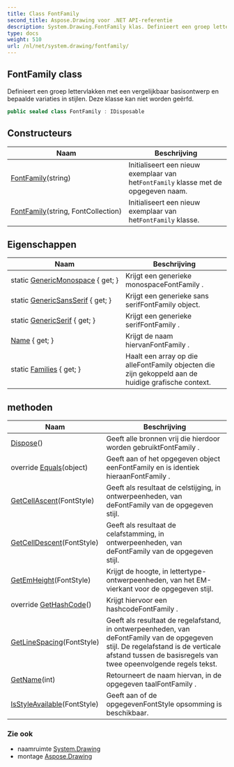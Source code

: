 ```yaml
---
title: Class FontFamily
second_title: Aspose.Drawing voor .NET API-referentie
description: System.Drawing.FontFamily klas. Definieert een groep lettervlakken met een vergelijkbaar basisontwerp en bepaalde variaties in stijlen. Deze klasse kan niet worden geërfd.
type: docs
weight: 510
url: /nl/net/system.drawing/fontfamily/
---
```

## FontFamily class

Definieert een groep lettervlakken met een vergelijkbaar basisontwerp en bepaalde variaties in stijlen. Deze klasse kan niet worden geërfd.

```csharp
public sealed class FontFamily : IDisposable
```

## Constructeurs

| Naam | Beschrijving |
| --- | --- |
| [FontFamily](fontfamily/#constructor)(string) | Initialiseert een nieuw exemplaar van het`FontFamily` klasse met de opgegeven naam. |
| [FontFamily](fontfamily/#constructor_1)(string, FontCollection) | Initialiseert een nieuw exemplaar van het`FontFamily` klasse. |

## Eigenschappen

| Naam | Beschrijving |
| --- | --- |
| static [GenericMonospace](../../system.drawing/fontfamily/genericmonospace/) { get; } | Krijgt een generieke monospaceFontFamily . |
| static [GenericSansSerif](../../system.drawing/fontfamily/genericsansserif/) { get; } | Krijgt een generieke sans serifFontFamily object. |
| static [GenericSerif](../../system.drawing/fontfamily/genericserif/) { get; } | Krijgt een generieke serifFontFamily . |
| [Name](../../system.drawing/fontfamily/name/) { get; } | Krijgt de naam hiervanFontFamily . |
| static [Families](../../system.drawing/fontfamily/families/) { get; } | Haalt een array op die alleFontFamily objecten die zijn gekoppeld aan de huidige grafische context. |

## methoden

| Naam | Beschrijving |
| --- | --- |
| [Dispose](../../system.drawing/fontfamily/dispose/)() | Geeft alle bronnen vrij die hierdoor worden gebruiktFontFamily . |
| override [Equals](../../system.drawing/fontfamily/equals/)(object) | Geeft aan of het opgegeven object eenFontFamily en is identiek hieraanFontFamily . |
| [GetCellAscent](../../system.drawing/fontfamily/getcellascent/)(FontStyle) | Geeft als resultaat de celstijging, in ontwerpeenheden, van deFontFamily van de opgegeven stijl. |
| [GetCellDescent](../../system.drawing/fontfamily/getcelldescent/)(FontStyle) | Geeft als resultaat de celafstamming, in ontwerpeenheden, van deFontFamily van de opgegeven stijl. |
| [GetEmHeight](../../system.drawing/fontfamily/getemheight/)(FontStyle) | Krijgt de hoogte, in lettertype-ontwerpeenheden, van het EM-vierkant voor de opgegeven stijl. |
| override [GetHashCode](../../system.drawing/fontfamily/gethashcode/)() | Krijgt hiervoor een hashcodeFontFamily . |
| [GetLineSpacing](../../system.drawing/fontfamily/getlinespacing/)(FontStyle) | Geeft als resultaat de regelafstand, in ontwerpeenheden, van deFontFamily van de opgegeven stijl. De regelafstand is de verticale afstand tussen de basisregels van twee opeenvolgende regels tekst. |
| [GetName](../../system.drawing/fontfamily/getname/)(int) | Retourneert de naam hiervan, in de opgegeven taalFontFamily . |
| [IsStyleAvailable](../../system.drawing/fontfamily/isstyleavailable/)(FontStyle) | Geeft aan of de opgegevenFontStyle opsomming is beschikbaar. |

### Zie ook

* naamruimte [System.Drawing](../../system.drawing/)
* montage [Aspose.Drawing](../../)


